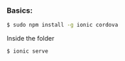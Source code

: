 ### Basics:

```bash
$ sudo npm install -g ionic cordova
```

Inside the folder

```bash
$ ionic serve
```

